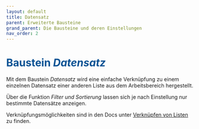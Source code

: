 ```yaml
---
layout: default
title: Datensatz
parent: Erweiterte Bausteine
grand_parent: Die Bausteine und deren Einstellungen
nav_order: 2
---
```


# <span style="color:#0b5394">**Baustein *Datensatz***</span>

Mit dem Baustein *Datensatz* wird eine einfache Verknüpfung zu einem einzelnen Datensatz einer anderen Liste aus dem
Arbeitsbereich hergestellt.

Über die Funktion *Filter und Sortierung* lassen sich je nach Einstellung nur bestimmte Datensätze anzeigen. 

Verknüpfungsmöglichkeiten sind in den Docs unter
[Verknüpfen von Listen](/docs/link-lists.html)
zu finden.